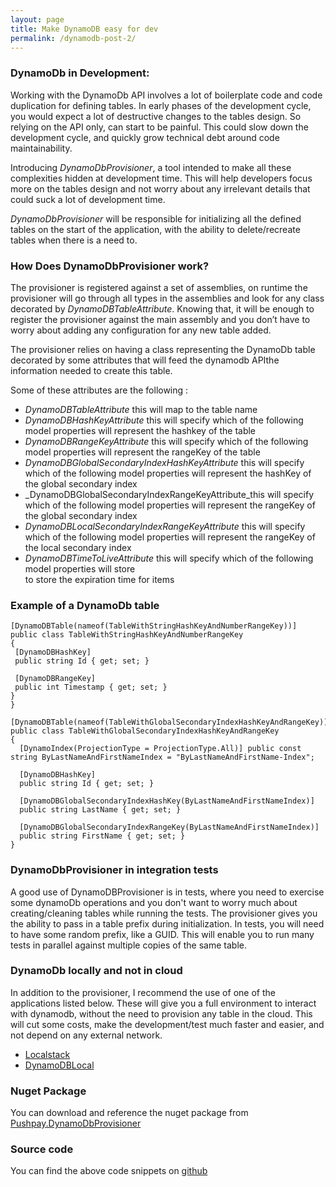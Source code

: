 ```yaml
---
layout: page
title: Make DynamoDB easy for dev
permalink: /dynamodb-post-2/
---
```


### DynamoDb in Development:

Working with the DynamoDb API involves a lot of boilerplate code and code duplication for defining tables. 
In early phases of the development cycle, you would expect a lot of destructive changes to the tables design. So relying on the API only, can start to be painful.
This could slow down the development cycle, and quickly grow technical debt around code maintainability.

Introducing _DynamoDbProvisioner_, a tool intended to make all these complexities hidden at development time. This will help developers focus more on the tables design and not worry about any irrelevant details that could suck a lot of development time.

_DynamoDbProvisioner_ will be responsible for initializing  all the defined tables on the start of the application, with the ability to delete/recreate tables when there is a need to.

### How Does DynamoDbProvisioner work?

The provisioner is registered against a set of assemblies, on runtime the provisioner will go through all types in the assemblies and look for any class decorated by _DynamoDBTableAttribute_. Knowing that, it will be enough to register the provisioner against the main assembly and you don’t have to worry about adding any configuration for any new table added.

The provisioner relies on having a class representing the DynamoDb table decorated by some attributes that will feed the dynamodb APIthe information needed to create this table.

Some of these attributes are the following :
- _DynamoDBTableAttribute_ this will map to the table name
- _DynamoDBHashKeyAttribute_ this will specify which of the following model properties will represent the hashkey of the table
- _DynamoDBRangeKeyAttribute_ this will specify which of the following model properties will represent the rangeKey of the table
- _DynamoDBGlobalSecondaryIndexHashKeyAttribute_ this will specify which of the following model properties will represent the hashKey of the global secondary index
- _DynamoDBGlobalSecondaryIndexRangeKeyAttribute_this will specify which of the following model properties will represent the rangeKey of the global secondary index
- _DynamoDBLocalSecondaryIndexRangeKeyAttribute_
this will specify which of the following model properties will represent the rangeKey of the local secondary index
- _DynamoDBTimeToLiveAttribute_ this will specify which of the following model properties will store  
to store the expiration time for items

### Example of a DynamoDb table
 ```
[DynamoDBTable(nameof(TableWithStringHashKeyAndNumberRangeKey))]
public class TableWithStringHashKeyAndNumberRangeKey
{
  [DynamoDBHashKey]
  public string Id { get; set; }

  [DynamoDBRangeKey]
  public int Timestamp { get; set; }
}
}
```

```
[DynamoDBTable(nameof(TableWithGlobalSecondaryIndexHashKeyAndRangeKey))]
public class TableWithGlobalSecondaryIndexHashKeyAndRangeKey
{
  [DynamoIndex(ProjectionType = ProjectionType.All)] public const string ByLastNameAndFirstNameIndex = "ByLastNameAndFirstName-Index";

  [DynamoDBHashKey]
  public string Id { get; set; }

  [DynamoDBGlobalSecondaryIndexHashKey(ByLastNameAndFirstNameIndex)]
  public string LastName { get; set; }

  [DynamoDBGlobalSecondaryIndexRangeKey(ByLastNameAndFirstNameIndex)]
  public string FirstName { get; set; }
}
```

### DynamoDbProvisioner in integration tests

A good use of DynamoDBProvisioner is in tests, where you need to exercise some dynamoDb operations and you don't want to worry much about creating/cleaning tables while running the tests.
The provisioner gives you the ability to pass in a table prefix during initialization. In tests, you will need to have some random prefix, like a GUID. This will enable you to run many tests in parallel against multiple copies of the same table. 

### DynamoDb locally and not in cloud

In addition to the provisioner, I recommend the use of one of the applications listed below. These will give you a full environment to interact with dynamodb, without the need to provision any table in the cloud. This will cut some costs, make the development/test much faster and easier, and not depend on any external network.

- [Localstack](https://github.com/localstack/localstack)
- [DynamoDBLocal](https://docs.aws.amazon.com/amazondynamodb/latest/developerguide/DynamoDBLocal.html)
  
### Nuget Package
You can download and reference the nuget package from [Pushpay.DynamoDbProvisioner](https://www.nuget.org/packages?q=Pushpay.DynamoDbProvisioner)

### Source code 
You can find the above code snippets on [github](https://github.com/hzawawi/DynamoProvisioner)

